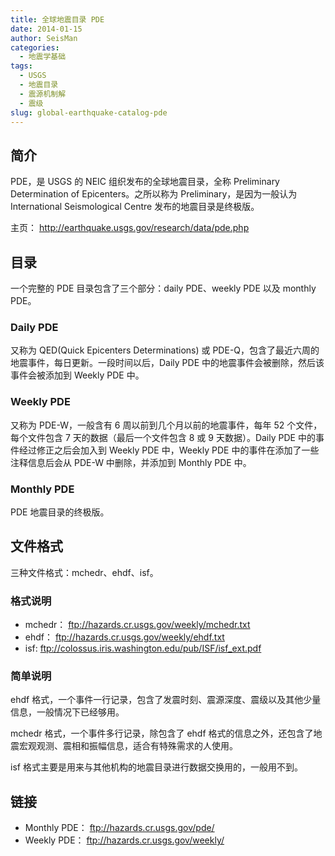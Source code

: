 ```yaml
---
title: 全球地震目录 PDE
date: 2014-01-15
author: SeisMan
categories:
  - 地震学基础
tags:
  - USGS
  - 地震目录
  - 震源机制解
  - 震级
slug: global-earthquake-catalog-pde
---
```


## 简介

PDE，是 USGS 的 NEIC 组织发布的全球地震目录，全称 Preliminary Determination of Epicenters。之所以称为 Preliminary，是因为一般认为 International Seismological Centre 发布的地震目录是终极版。

主页： <http://earthquake.usgs.gov/research/data/pde.php>

<!--more-->

## 目录

一个完整的 PDE 目录包含了三个部分：daily PDE、weekly PDE 以及 monthly PDE。

### Daily PDE

又称为 QED(Quick Epicenters Determinations) 或 PDE-Q，包含了最近六周的地震事件，每日更新。一段时间以后，Daily PDE 中的地震事件会被删除，然后该事件会被添加到 Weekly PDE 中。

### Weekly PDE

又称为 PDE-W，一般含有 6 周以前到几个月以前的地震事件，每年 52 个文件，每个文件包含 7 天的数据（最后一个文件包含 8 或 9 天数据）。Daily
PDE 中的事件经过修正之后会加入到 Weekly PDE 中，Weekly
PDE 中的事件在添加了一些注释信息后会从 PDE-W 中删除，并添加到 Monthly
PDE 中。

### Monthly PDE

PDE 地震目录的终极版。

## 文件格式

三种文件格式：mchedr、ehdf、isf。

### 格式说明

-   mchedr： <ftp://hazards.cr.usgs.gov/weekly/mchedr.txt>
-   ehdf： <ftp://hazards.cr.usgs.gov/weekly/ehdf.txt>
-   isf: <ftp://colossus.iris.washington.edu/pub/ISF/isf_ext.pdf>

### 简单说明

ehdf 格式，一个事件一行记录，包含了发震时刻、震源深度、震级以及其他少量信息，一般情况下已经够用。

mchedr 格式，一个事件多行记录，除包含了 ehdf 格式的信息之外，还包含了地震宏观观测、震相和振幅信息，适合有特殊需求的人使用。

isf 格式主要是用来与其他机构的地震目录进行数据交换用的，一般用不到。

## 链接

-   Monthly PDE： <ftp://hazards.cr.usgs.gov/pde/>
-   Weekly PDE： <ftp://hazards.cr.usgs.gov/weekly/>

